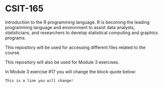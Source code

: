 # CSIT-165

Introduction to the R programming language. 
R is becoming the leading programming language and environment to assist data analysts, statisticians, and researchers to develop statistical computing and graphics programs.

This repository will be used for accessing different files related to the course.

This repository will also be used for Module 3 exercises.

In Module 3 exercise #17 you will change the block-quote below:

`This is a line you will change!`
